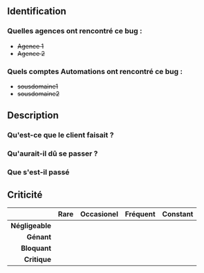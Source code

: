 ## Identification

### Quelles agences ont rencontré ce bug :
- ~~Agence 1~~
- ~~Agence 2~~

### Quels comptes Automations ont rencontré ce bug :
- ~~sousdomaine1~~
- ~~sousdomaine2~~

## Description

### Qu'est-ce que le client faisait ?

### Qu'aurait-il dû se passer ?

### Que s'est-il passé

## Criticité

|               |Rare|Occasionel|Fréquent|Constant|
|--------------:|:--:|:--------:|:------:|:------:|
|**Négligeable**|    |          |        |        |
|**Génant**     |    |          |        |        |
|**Bloquant**   |    |          |        |        |
|**Critique**   |    |          |        |        |
